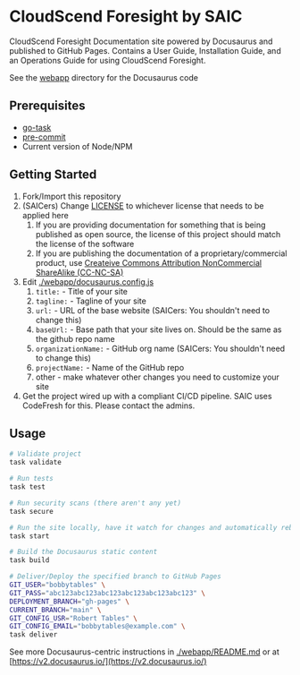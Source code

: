 # CloudScend Foresight by SAIC

CloudScend Foresight Documentation site powered by Docusaurus and published to GitHub Pages. Contains a User Guide, Installation Guide, and an Operations Guide for using CloudScend Foresight.

See the [webapp](./webapp) directory for the Docusaurus code

## Prerequisites

- [go-task](https://taskfile.dev)
- [pre-commit](https://pre-commit.com/)
- Current version of Node/NPM

## Getting Started

1. Fork/Import this repository
1. (SAICers) Change [LICENSE](./LICENSE) to whichever license that needs to be applied here
   1. If you are providing documentation for something that is being published as open source, the license of this project should match the license of the software
   1. If you are publishing the documentation of a proprietary/commercial product, use [Createive Commons Attribution NonCommercial ShareAlike (CC-NC-SA)](<https://tldrlegal.com/license/creative-commons-attribution-noncommercial-sharealike-(cc-nc-sa)>)
1. Edit [./webapp/docusaurus.config.js](./webapp/docusaurus.config.js)
   1. `title:` - Title of your site
   1. `tagline:` - Tagline of your site
   1. `url:` - URL of the base website (SAICers: You shouldn't need to change this)
   1. `baseUrl:` - Base path that your site lives on. Should be the same as the github repo name
   1. `organizationName:` - GitHub org name (SAICers: You shouldn't need to change this)
   1. `projectName:` - Name of the GitHub repo
   1. other - make whatever other changes you need to customize your site
1. Get the project wired up with a compliant CI/CD pipeline. SAIC uses CodeFresh for this. Please contact the admins.

## Usage

```sh
# Validate project
task validate

# Run tests
task test

# Run security scans (there aren't any yet)
task secure

# Run the site locally, have it watch for changes and automatically rebuild
task start

# Build the Docusaurus static content
task build

# Deliver/Deploy the specified branch to GitHub Pages
GIT_USER="bobbytables" \
GIT_PASS="abc123abc123abc123abc123abc123abc123" \
DEPLOYMENT_BRANCH="gh-pages" \
CURRENT_BRANCH="main" \
GIT_CONFIG_USR="Robert Tables" \
GIT_CONFIG_EMAIL="bobbytables@example.com" \
task deliver
```

See more Docusaurus-centric instructions in [./webapp/README.md](./webapp/README.md) or at [https://v2.docusaurus.io/](https://v2.docusaurus.io/)
